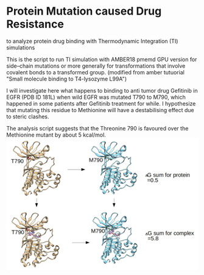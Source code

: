 #  Protein Mutation caused Drug Resistance

to analyze protein drug binding with Thermodynamic Integration (TI) simulations 

This is the script to run TI simulation with AMBER18 pmemd GPU version for side–chain mutations or more generally for transformations that involve covalent bonds to a transformed group. (modified from amber tutuorial "Small molecule binding to T4-lysozyme L99A")

I will investigate here what happens to binding to anti tumor drug Gefitinib in EGFR (PDB ID 181L) when wild EGFR was mutated T790 to M790, which happened in some patients after Gefitinib treatment for while. I hypothesize that mutating this residue to Methionine will have a destabilising effect due to steric clashes.

The analysis script suggests that the Threonine 790 is favoured over the Methionine mutant by about 5 kcal/mol.  
![](./EGFR_T790M-3.jpg)

